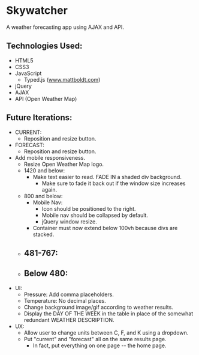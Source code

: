 # Skywatcher
A weather forecasting app using AJAX and API.

## Technologies Used:
- HTML5
- CSS3
- JavaScript
  - Typed.js (www.mattboldt.com)
- jQuery
- AJAX
- API (Open Weather Map)

## Future Iterations:
- CURRENT:
  - Reposition and resize button.
- FORECAST:
  - Reposition and resize button.
- Add mobile responsiveness.
  - Resize Open Weather Map logo.
  - 1420 and below:
    - Make text easier to read. FADE IN a shaded div background.
      - Make sure to fade it back out if the window size increases again. 
  - 800 and below:
    - Mobile Nav:
      - Icon should be positioned to the right.
      - Mobile nav should be collapsed by default.
      - jQuery window resize.
    - Container must now extend below 100vh because divs are stacked.
  - 481-767:
    - 
  - Below 480:
    - 
- UI:
  - Pressure: Add comma placeholders.
  - Temperature: No decimal places.
  - Change background image/gif according to weather results.
  - Display the DAY OF THE WEEK in the table in place of the somewhat redundant WEATHER DESCRIPTION.
- UX:
  - Allow user to change units between C, F, and K using a dropdown.
  - Put "current" and "forecast" all on the same results page.
    - In fact, put everything on one page -- the home page.